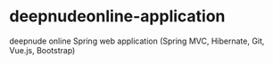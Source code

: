 # deepnudeonline-application
deepnude online Spring web application (Spring MVC, Hibernate, Git, Vue.js, Bootstrap)
